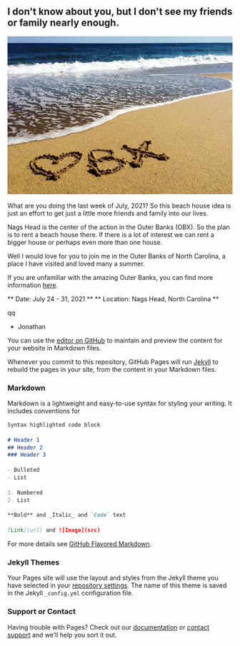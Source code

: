 ## I don't know about you, but I don't see my friends or family nearly enough. 

![](OBX-Love.jpg)

What are you doing the last week of July, 2021? So this beach house idea is just an 
effort to get just a little more friends and family into our lives.

Nags Head is the center of the action in the Outer Banks (OBX). So the plan is to rent a 
beach house there. If there is a lot of interest we can rent a bigger house or perhaps even 
more than one house.

Well I would love for you to join me in the Outer Banks of North Carolina, a place I have 
visited and loved many a summer.

If you are unfamiliar with the amazing Outer Banks, you can find more information 
[here](https://en.wikipedia.org/wiki/Outer_Banks).

** Date: July 24 - 31, 2021 **
** Location: Nags Head, North Carolina **

qq
- Jonathan

You can use the [editor on 
GitHub](https://github.com/jonathan-r-jones/Outer-Banks-2021/edit/gh-pages/index.md) to 
maintain and preview the content for your website in Markdown files.

Whenever you commit to this repository, GitHub Pages will run [Jekyll](https://jekyllrb.com/) 
to rebuild the pages in your site, from the content in your Markdown files.

### Markdown

Markdown is a lightweight and easy-to-use syntax for styling your writing. It includes 
conventions for

```markdown
Syntax highlighted code block

# Header 1
## Header 2
### Header 3

- Bulleted
- List

1. Numbered
2. List

**Bold** and _Italic_ and `Code` text

[Link](url) and ![Image](src)
```

For more details see [GitHub Flavored Markdown](https://guides.github.com/features/mastering-markdown/).

### Jekyll Themes

Your Pages site will use the layout and styles from the Jekyll theme you have selected in your [repository settings](https://github.com/jonathan-r-jones/Outer-Banks-2021/settings). The name of this theme is saved in the Jekyll `_config.yml` configuration file.

### Support or Contact

Having trouble with Pages? Check out our [documentation](https://docs.github.com/categories/github-pages-basics/) or [contact support](https://github.com/contact) and we’ll help you sort it out.
